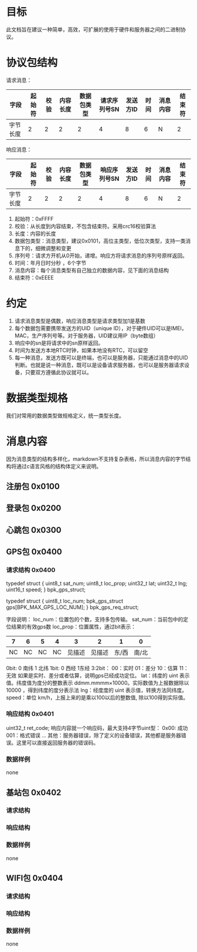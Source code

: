 # 目标
此文档旨在建议一种简单，高效，可扩展的使用于硬件和服务器之间的二进制协议。

# 协议包结构

请求消息：

| 字段     | 起始符 | 校验 | 内容长度 | 数据包类型 | 请求序列号SN |发送方ID  | 时间 | 消息内容 | 结束符  | 
| ----    | -----  | ----| ----    | ----      | ----        | ----    | ---- | ----    | ----   |
| 字节长度 | 2      | 2   | 2       | 2         | 4           | 8       | 6    | N       | 2      |

响应消息：

| 字段     | 起始符 | 校验 | 内容长度 | 数据包类型 | 响应序列号SN |发送方ID  | 时间 | 消息内容 | 结束符  | 
| ----    | -----  | ----| ----    | ----      | ----        | ----    | ---- | ----    | ----   |
| 字节长度 | 2      | 2   | 2       | 2         | 4           | 8       | 6    | N       | 2      |

1.	起始符：0xFFFF
2.	校验：从长度到内容结束，不包含结束符。采用crc16校验算法
3.	长度：内容的长度
4.	数据包类型：消息类型，建议0x0101，高位主类型，低位次类型，支持一类消息下的，细微调整和变更
6.	序列号：请求方开机从0开始，递增。响应方将请求消息的序列号原样返回。
7.	时间：年月日时分秒 ，6个字节
8.	消息内容：每个消息类型有自己独立的数据内容，见下面的消息结构
9.	结束符：0xEEEE

# 约定
1.	请求消息类型是偶数，响应消息类型是请求类型加1是基数
2.	每个数据包需要携带发送方的UID（unique ID），对于硬件UID可以是IMEI，MAC，生产序列号等。对于服务器，UID建议用IP（byte数组）
3.	响应中的sn是将请求中的sn原样返回。
4.	时间为发送方本地RTC时钟，如果本地没有RTC，可以留空
5.	每一种消息，发送方既可以是终端，也可以是服务器，只能通过消息中的UID判断。也就是说一种消息，既可以是设备请求服务器，也可以是服务器请求设备，只要双方遵循此协议就可以。

# 数据类型规格
我们对常用的数据类型做规格定义，统一类型长度。


# 消息内容
因为消息类型的结构多样化，markdown不支持复杂表格，所以消息内容的字节结构将通过c语言风格的结构体定义来说明。
## 注册包 0x0100
## 登录包 0x0200
## 心跳包 0x0300
## GPS包 0x0400
### 请求结构 0x0400
typedef struct {
  uint8_t sat_num;
  uint8_t loc_prop;
  uint32_t lat;
  uint32_t lng;
  uint16_t speed;
} bpk_gps_struct;

typedef struct {
  uint8_t loc_num;
  bpk_gps_struct gps[BPK_MAX_GPS_LOC_NUM];
} bpk_gps_req_struct;

字段说明：
loc_num：位置包的个数，支持多包传输。
sat_num：当前包中的定位结果的有效gps数
loc_prop：位置属性，通过bit表示：

| 7     | 6    |   5 |    4 |    3 | 2    |1     | 0    |  
| ----  | -    | ----| ---- | ---- | ---- | ---- | ---- | 
|   NC  |  NC  |  NC |  NC  |见描述 |见描述 |东/西 |南/北  | 

0bit:  0  南纬 1 北纬
1bit:  0  西经 1东经
3:2bit：
00：实时
01：差分
10：估算
11：无效
如果是实时、差分或者估算，说明gps已经成功定位。
lat：纬度的 uint 表示值。纬度值为度分的整数表示 ddmm.mmmm×10000。实际数值为上报数据除以10000 ，得到纬度的度分表示法
lng：经度度的 uint 表示值，转换方法同纬度。
speed：单位 km/h，上报上来的是乘以100以后的整数值, 除以100得到实际值。 
### 响应结构 0x0401
uint32_t ret_code;
响应内容就一个响应码，最大支持4字节uint型：
0x00: 成功
001：格式错误
...
其他：服务器错误，除了定义的设备错误，其他都是服务器错误。这里可以直接返回服务器的错误码。
### 数据样例
none
## 基站包 0x0402
### 请求结构
### 响应结构
### 数据样例
none
## WIFI包 0x0404
### 请求结构
### 响应结构
### 数据样例
none

